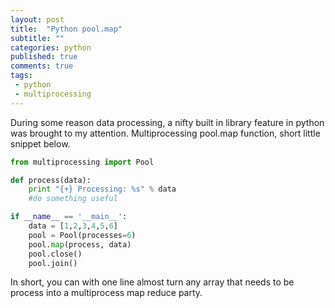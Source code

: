 ```yaml
---
layout: post
title:  "Python pool.map"
subtitle: ""
categories: python
published: true
comments: true
tags:
 - python
 - multiprocessing
---
```


During some reason data processing, a nifty built in library feature in python was brought to my attention. Multiprocessing pool.map function, short little snippet below.

``` python
from multiprocessing import Pool

def process(data):
    print "{+} Processing: %s" % data
	#do something useful

if __name__ == '__main__':
	data = [1,2,3,4,5,6]
    pool = Pool(processes=6)
    pool.map(process, data)
    pool.close()
    pool.join()

```

In short, you can with one line almost turn any array that needs to be process into a multiprocess map reduce party.